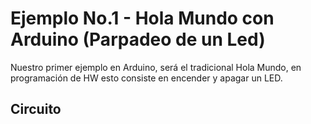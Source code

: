 # Ejemplo No.1 - Hola Mundo con Arduino (Parpadeo de un Led)
Nuestro primer ejemplo en Arduino, será el tradicional Hola Mundo, en programación de HW esto consiste en encender y apagar un LED.

## Circuito

